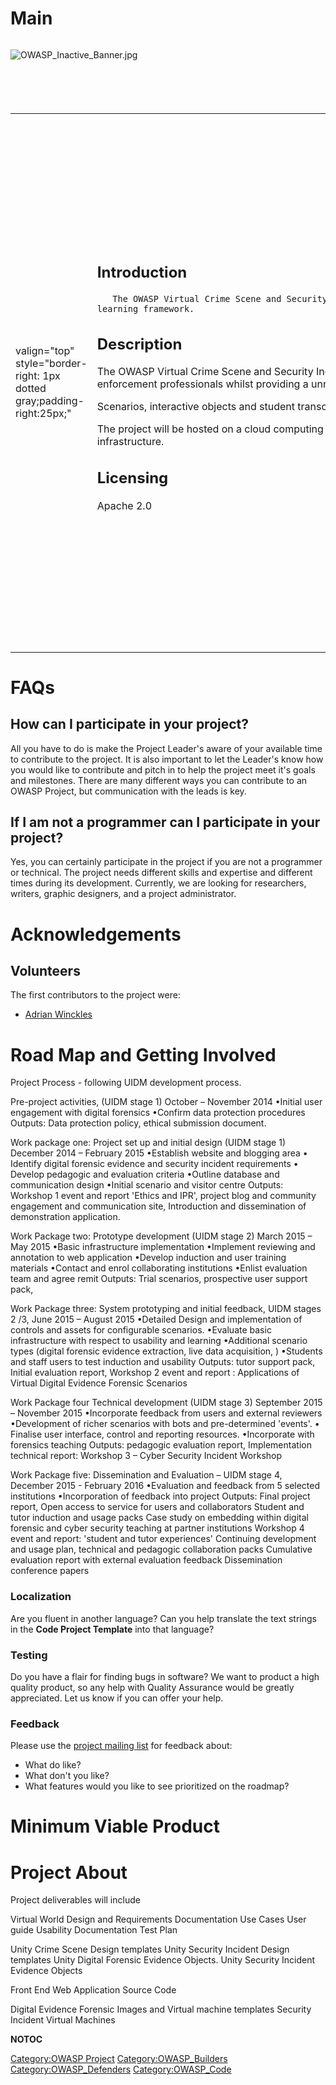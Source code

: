 # Main

<div style="width:100%;height:100px;border:0,margin:0;overflow: hidden;">

![OWASP_Inactive_Banner.jpg](OWASP_Inactive_Banner.jpg
"OWASP_Inactive_Banner.jpg")

</div>

<table>
<tbody>
<tr class="odd">
<td><p>valign="top" style="border-right: 1px dotted gray;padding-right:25px;"</p></td>
<td><h2 id="introduction">Introduction</h2>
<p><code>   The OWASP Virtual Crime Scene and Security Incident Education ProjecT will create an accessible, configurable, incident scene simulation for digital forensic and cyber security incident training within an e-learning framework.</code></p>
<h2 id="description">Description</h2>
<p>The OWASP Virtual Crime Scene and Security Incident Education Project will develop and evaluate pedagogic practice, catering for the needs of a diverse student base drawn from HEI, cyber security, forensic and crime enforcement professionals whilst providing a unrivaled gameification experience.</p>
<p>Scenarios, interactive objects and student transcripts will be accessed via a web interface to allow tutors to configure crime/incident scenes and provide feedback.</p>
<p>The project will be hosted on a cloud computing platform where participants can make contributions, share applications, use and evaluate resources; allowing wide community engagement with minimal investment in infrastructure.</p>
<h2 id="licensing">Licensing</h2>
<p>Apache 2.0</p></td>
<td><p>valign="top" style="padding-left:25px;width:200px;border-right: 1px dotted gray;padding-right:25px;"</p></td>
<td><h2 id="project_resources">Project Resources</h2>
<p><strong>Mailing List</strong> virtual_world_design_and_requirements_documentation@lists.owasp.org</p>
<h2 id="project_leader">Project Leader</h2>
<p><a href="mailto:adrian.winckles@owasp.org">Adrian Winckles</a></p>
<h2 id="related_projects">Related Projects</h2>
<h2 id="classifications">Classifications</h2>
<table>
<tbody>
<tr class="odd">
<td><p>colspan="2" align="center"</p></td>
<td><figure>
<img src="Project_Type_Files_CODE.jpg" title="Project_Type_Files_CODE.jpg" alt="Project_Type_Files_CODE.jpg" /><figcaption>Project_Type_Files_CODE.jpg</figcaption>
</figure></td>
</tr>
<tr class="even">
<td><p>align="center" valign="top" width="50%" rowspan="2"</p></td>
<td><figure>
<img src="Owasp-incubator-trans-85.png" title="Owasp-incubator-trans-85.png" alt="Owasp-incubator-trans-85.png" /><figcaption>Owasp-incubator-trans-85.png</figcaption>
</figure></td>
</tr>
<tr class="odd">
<td><p>align="center" valign="top" width="50%"</p></td>
<td><figure>
<img src="Owasp-defenders-small.png" title="Owasp-defenders-small.png" alt="Owasp-defenders-small.png" /><figcaption>Owasp-defenders-small.png</figcaption>
</figure></td>
</tr>
<tr class="even">
<td><p>colspan="2" align="center"</p></td>
<td><figure>
<img src="Agplv3-155x51.png" title="Agplv3-155x51.png" alt="Agplv3-155x51.png" /><figcaption>Agplv3-155x51.png</figcaption>
</figure></td>
</tr>
</tbody>
</table>
<h2 id="news_and_events">News and Events</h2>
<p><span style="color:#ff0000"></p>
<p><code>   This is where you can provide project updates, links to any events like conference presentations, Project Leader interviews, case studies on successful project implementations, and articles written about your project. </code></p>
<p></span></p>
<ul>
<li>[18 Dec 2013] 1.0 Release Candidate is available for download. This release provides final bug fixes and product stabilization. Any feedback (good or bad) in the next few weeks would be greatly appreciated.</li>
<li>[20 Nov 2013] 1.0 Beta 2 Release is available for download. This release offers several bug fixes, a few performance improvements, and addressed all outstanding issues from a security audit of the code.</li>
<li>[30 Sep 2013] 1.0 Beta 1 Release is available for download. This release offers the first version with all of the functionality for a minimum viable product.</li>
</ul></td>
</tr>
</tbody>
</table>

# FAQs

## How can I participate in your project?

All you have to do is make the Project Leader's aware of your available
time to contribute to the project. It is also important to let the
Leader's know how you would like to contribute and pitch in to help the
project meet it's goals and milestones. There are many different ways
you can contribute to an OWASP Project, but communication with the leads
is key.

## If I am not a programmer can I participate in your project?

Yes, you can certainly participate in the project if you are not a
programmer or technical. The project needs different skills and
expertise and different times during its development. Currently, we are
looking for researchers, writers, graphic designers, and a project
administrator.

# Acknowledgements

## Volunteers

The first contributors to the project were:

  - [Adrian
    Winckles](https://www.owasp.org/index.php/User:Adrian_Winckles)

# Road Map and Getting Involved

Project Process - following UIDM development process.

Pre-project activities, (UIDM stage 1) October – November 2014 •​Initial
user engagement with digital forensics •​Confirm data protection
procedures Outputs: Data protection policy, ethical submission document.

Work package one: Project set up and initial design (UIDM stage 1)
December 2014 – February 2015 •​Establish website and blogging area
•​Identify digital forensic evidence and security incident
requirements •​Develop pedagogic and evaluation criteria •​Outline
database and communication design •​Initial scenario and visitor centre
Outputs: Workshop 1 event and report 'Ethics and IPR', project blog and
community engagement and communication site, Introduction and
dissemination of demonstration application.

Work Package two: Prototype development (UIDM stage 2) March 2015 – May
2015 •​Basic infrastructure implementation •​Implement reviewing and
annotation to web application •​Develop induction and user training
materials •​Contact and enrol collaborating institutions •​Enlist
evaluation team and agree remit Outputs: Trial scenarios, prospective
user support pack,

Work Package three: System prototyping and initial feedback, UIDM stages
2 /3, June 2015 – August 2015 •​Detailed Design and implementation of
controls and assets for configurable scenarios. •​Evaluate basic
infrastructure with respect to usability and learning •​Additional
scenario types (digital forensic evidence extraction, live data
acquisition, ) •​Students and staff users to test induction and
usability Outputs: tutor support pack, Initial evaluation report,
Workshop 2 event and report : Applications of Virtual Digital Evidence
Forensic Scenarios

Work Package four Technical development (UIDM stage 3) September 2015 –
November 2015 •​Incorporate feedback from users and external reviewers
•​Development of richer scenarios with bots and pre-determined
'events'. •​Finalise user interface, control and reporting resources.
•​Incorporate with forensics teaching Outputs: pedagogic evaluation
report, Implementation technical report: Workshop 3 – Cyber Security
Incident Workshop

Work Package five: Dissemination and Evaluation – UIDM stage 4, December
2015 - February 2016 •​Evaluation and feedback from 5 selected
institutions •​Incorporation of feedback into project Outputs: Final
project report, Open access to service for users and collaborators
Student and tutor induction and usage packs Case study on embedding
within digital forensic and cyber security teaching at partner
institutions Workshop 4 event and report: 'student and tutor
experiences' Continuing development and usage plan, technical and
pedagogic collaboration packs Cumulative evaluation report with external
evaluation feedback Dissemination conference papers

### Localization

Are you fluent in another language? Can you help translate the text
strings in the <strong>Code Project Template</strong> into that
language?

### Testing

Do you have a flair for finding bugs in software? We want to product a
high quality product, so any help with Quality Assurance would be
greatly appreciated. Let us know if you can offer your help.

### Feedback

Please use the [project mailing
list](https://lists.owasp.org/mailman/listinfo/OWASP_Visual_Crime_Scene_and_Security_Incident_Education_Project)
for feedback about:

  - What do like?
  - What don't you like?
  - What features would you like to see prioritized on the roadmap?

# Minimum Viable Product

# Project About

Project deliverables will include

Virtual World Design and Requirements Documentation Use Cases User guide
Usability Documentation Test Plan

Unity Crime Scene Design templates Unity Security Incident Design
templates Unity Digital Forensic Evidence Objects. Unity Security
Incident Evidence Objects

Front End Web Application Source Code

Digital Evidence Forensic Images and Virtual machine templates Security
Incident Virtual Machines

__NOTOC__ <headertabs />

[Category:OWASP Project](Category:OWASP_Project "wikilink")
[Category:OWASP_Builders](Category:OWASP_Builders "wikilink")
[Category:OWASP_Defenders](Category:OWASP_Defenders "wikilink")
[Category:OWASP_Code](Category:OWASP_Code "wikilink")